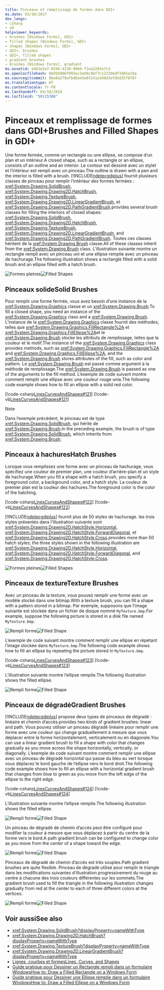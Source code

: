 ```yaml
---
title: Pinceaux et remplissage de formes dans GDI+
ms.date: 03/30/2017
dev_langs:
- csharp
- vb
helpviewer_keywords:
- brushes [Windows Forms], GDI+
- filled shapes [Windows Forms], GDI+
- shapes [Windows Forms], GDI+
- GDI+, brushes
- GDI+, filled shapes
- gradient brushes
- brushes [Windows Forms], gradient
ms.assetid: e863e2a7-0294-4130-99b6-f1ea3201e7cd
ms.openlocfilehash: 683b5966f993ac3a69c8bf7c1233b6df3d65e19a
ms.sourcegitcommit: 0be8a279af6d8a43e03141e349d3efd5d35f8767
ms.translationtype: HT
ms.contentlocale: fr-FR
ms.lasthandoff: 04/18/2019
ms.locfileid: "59115308"
---
```

# <a name="brushes-and-filled-shapes-in-gdi"></a><span data-ttu-id="b1363-102">Pinceaux et remplissage de formes dans GDI+</span><span class="sxs-lookup"><span data-stu-id="b1363-102">Brushes and Filled Shapes in GDI+</span></span>
<span data-ttu-id="b1363-103">Une forme fermée, comme un rectangle ou une ellipse, se compose d’un plan et un intérieur.</span><span class="sxs-lookup"><span data-stu-id="b1363-103">A closed shape, such as a rectangle or an ellipse, consists of an outline and an interior.</span></span> <span data-ttu-id="b1363-104">Le contour est dessiné avec un stylet et l’intérieur est rempli avec un pinceau.</span><span class="sxs-lookup"><span data-stu-id="b1363-104">The outline is drawn with a pen and the interior is filled with a brush.</span></span> [!INCLUDE[ndptecgdiplus](../../../../includes/ndptecgdiplus-md.md)] <span data-ttu-id="b1363-105">fournit plusieurs classes de pinceau pour remplir l’intérieur des formes fermées : <xref:System.Drawing.SolidBrush>, <xref:System.Drawing.Drawing2D.HatchBrush>, <xref:System.Drawing.TextureBrush>, <xref:System.Drawing.Drawing2D.LinearGradientBrush>, et <xref:System.Drawing.Drawing2D.PathGradientBrush>.</span><span class="sxs-lookup"><span data-stu-id="b1363-105">provides several brush classes for filling the interiors of closed shapes: <xref:System.Drawing.SolidBrush>, <xref:System.Drawing.Drawing2D.HatchBrush>, <xref:System.Drawing.TextureBrush>, <xref:System.Drawing.Drawing2D.LinearGradientBrush>, and <xref:System.Drawing.Drawing2D.PathGradientBrush>.</span></span> <span data-ttu-id="b1363-106">Toutes ces classes héritent de la <xref:System.Drawing.Brush> classe.</span><span class="sxs-lookup"><span data-stu-id="b1363-106">All of these classes inherit from the <xref:System.Drawing.Brush> class.</span></span> <span data-ttu-id="b1363-107">L’illustration suivante montre un rectangle rempli avec un pinceau uni et une ellipse remplie avec un pinceau de hachurage.</span><span class="sxs-lookup"><span data-stu-id="b1363-107">The following illustration shows a rectangle filled with a solid brush and an ellipse filled with a hatch brush.</span></span>  
  
 <span data-ttu-id="b1363-108">![Formes pleines](./media/aboutgdip02-art17.gif "Aboutgdip02_art17")</span><span class="sxs-lookup"><span data-stu-id="b1363-108">![Filled Shapes](./media/aboutgdip02-art17.gif "Aboutgdip02_art17")</span></span>  
  
## <a name="solid-brushes"></a><span data-ttu-id="b1363-109">Pinceaux solide</span><span class="sxs-lookup"><span data-stu-id="b1363-109">Solid Brushes</span></span>  
 <span data-ttu-id="b1363-110">Pour remplir une forme fermée, vous avez besoin d’une instance de la <xref:System.Drawing.Graphics> classe et un <xref:System.Drawing.Brush>.</span><span class="sxs-lookup"><span data-stu-id="b1363-110">To fill a closed shape, you need an instance of the <xref:System.Drawing.Graphics> class and a <xref:System.Drawing.Brush>.</span></span> <span data-ttu-id="b1363-111">L’instance de la <xref:System.Drawing.Graphics> classe fournit des méthodes, telles que <xref:System.Drawing.Graphics.FillRectangle%2A> et <xref:System.Drawing.Graphics.FillEllipse%2A>et le <xref:System.Drawing.Brush> stocke les attributs de remplissage, telles que la couleur et le motif.</span><span class="sxs-lookup"><span data-stu-id="b1363-111">The instance of the <xref:System.Drawing.Graphics> class provides methods, such as <xref:System.Drawing.Graphics.FillRectangle%2A> and <xref:System.Drawing.Graphics.FillEllipse%2A>, and the <xref:System.Drawing.Brush> stores attributes of the fill, such as color and pattern.</span></span> <span data-ttu-id="b1363-112">Le <xref:System.Drawing.Brush> est passé comme argument à la méthode de remplissage.</span><span class="sxs-lookup"><span data-stu-id="b1363-112">The <xref:System.Drawing.Brush> is passed as one of the arguments to the fill method.</span></span> <span data-ttu-id="b1363-113">L’exemple de code suivant montre comment remplir une ellipse avec une couleur rouge unie.</span><span class="sxs-lookup"><span data-stu-id="b1363-113">The following code example shows how to fill an ellipse with a solid red color.</span></span>  
  
 [!code-csharp[LinesCurvesAndShapes#121](~/samples/snippets/csharp/VS_Snippets_Winforms/LinesCurvesAndShapes/CS/Class1.cs#121)]
 [!code-vb[LinesCurvesAndShapes#121](~/samples/snippets/visualbasic/VS_Snippets_Winforms/LinesCurvesAndShapes/VB/Class1.vb#121)]  
  
> [!NOTE]
>  <span data-ttu-id="b1363-114">Dans l’exemple précédent, le pinceau est de type <xref:System.Drawing.SolidBrush>, qui hérite de <xref:System.Drawing.Brush>.</span><span class="sxs-lookup"><span data-stu-id="b1363-114">In the preceding example, the brush is of type <xref:System.Drawing.SolidBrush>, which inherits from <xref:System.Drawing.Brush>.</span></span>  
  
## <a name="hatch-brushes"></a><span data-ttu-id="b1363-115">Pinceaux à hachures</span><span class="sxs-lookup"><span data-stu-id="b1363-115">Hatch Brushes</span></span>  
 <span data-ttu-id="b1363-116">Lorsque vous remplissez une forme avec un pinceau de hachurage, vous spécifiez une couleur de premier plan, une couleur d’arrière-plan et un style de hachurage.</span><span class="sxs-lookup"><span data-stu-id="b1363-116">When you fill a shape with a hatch brush, you specify a foreground color, a background color, and a hatch style.</span></span> <span data-ttu-id="b1363-117">La couleur de premier plan est la couleur des hachures.</span><span class="sxs-lookup"><span data-stu-id="b1363-117">The foreground color is the color of the hatching.</span></span>  
  
 [!code-csharp[LinesCurvesAndShapes#122](~/samples/snippets/csharp/VS_Snippets_Winforms/LinesCurvesAndShapes/CS/Class1.cs#122)]
 [!code-vb[LinesCurvesAndShapes#122](~/samples/snippets/visualbasic/VS_Snippets_Winforms/LinesCurvesAndShapes/VB/Class1.vb#122)]  
  
 [!INCLUDE[ndptecgdiplus](../../../../includes/ndptecgdiplus-md.md)] <span data-ttu-id="b1363-118">fournit plus de 50 styles de hachurage. les trois styles présentés dans l’illustration suivante sont <xref:System.Drawing.Drawing2D.HatchStyle.Horizontal>, <xref:System.Drawing.Drawing2D.HatchStyle.ForwardDiagonal>, et <xref:System.Drawing.Drawing2D.HatchStyle.Cross>.</span><span class="sxs-lookup"><span data-stu-id="b1363-118">provides more than 50 hatch styles; the three styles shown in the following illustration are <xref:System.Drawing.Drawing2D.HatchStyle.Horizontal>, <xref:System.Drawing.Drawing2D.HatchStyle.ForwardDiagonal>, and <xref:System.Drawing.Drawing2D.HatchStyle.Cross>.</span></span>  
  
 <span data-ttu-id="b1363-119">![Formes pleines](./media/aboutgdip02-art18.gif "Aboutgdip02_art18")</span><span class="sxs-lookup"><span data-stu-id="b1363-119">![Filled Shapes](./media/aboutgdip02-art18.gif "Aboutgdip02_art18")</span></span>  
  
## <a name="texture-brushes"></a><span data-ttu-id="b1363-120">Pinceaux de texture</span><span class="sxs-lookup"><span data-stu-id="b1363-120">Texture Brushes</span></span>  
 <span data-ttu-id="b1363-121">Avec un pinceau de la texture, vous pouvez remplir une forme avec un modèle stocké dans une bitmap.</span><span class="sxs-lookup"><span data-stu-id="b1363-121">With a texture brush, you can fill a shape with a pattern stored in a bitmap.</span></span> <span data-ttu-id="b1363-122">Par exemple, supposons que l’image suivante est stockée dans un fichier de disque nommé `MyTexture.bmp`.</span><span class="sxs-lookup"><span data-stu-id="b1363-122">For example, suppose the following picture is stored in a disk file named `MyTexture.bmp`.</span></span>  
  
 <span data-ttu-id="b1363-123">![Rempli forme](./media/aboutgdip02-art19.gif "Aboutgdip02_Art19")</span><span class="sxs-lookup"><span data-stu-id="b1363-123">![Filled Shape](./media/aboutgdip02-art19.gif "Aboutgdip02_Art19")</span></span>  
  
 <span data-ttu-id="b1363-124">L’exemple de code suivant montre comment remplir une ellipse en répétant l’image stockée dans `MyTexture.bmp`.</span><span class="sxs-lookup"><span data-stu-id="b1363-124">The following code example shows how to fill an ellipse by repeating the picture stored in `MyTexture.bmp`.</span></span>  
  
 [!code-csharp[LinesCurvesAndShapes#123](~/samples/snippets/csharp/VS_Snippets_Winforms/LinesCurvesAndShapes/CS/Class1.cs#123)]
 [!code-vb[LinesCurvesAndShapes#123](~/samples/snippets/visualbasic/VS_Snippets_Winforms/LinesCurvesAndShapes/VB/Class1.vb#123)]  
  
 <span data-ttu-id="b1363-125">L’illustration suivante montre l’ellipse remplie.</span><span class="sxs-lookup"><span data-stu-id="b1363-125">The following illustration shows the filled ellipse.</span></span>  
  
 <span data-ttu-id="b1363-126">![Rempli forme](./media/aboutgdip02-art20.gif "AboutGdip02_Art20")</span><span class="sxs-lookup"><span data-stu-id="b1363-126">![Filled Shape](./media/aboutgdip02-art20.gif "AboutGdip02_Art20")</span></span>  
  
## <a name="gradient-brushes"></a><span data-ttu-id="b1363-127">Pinceaux de dégradé</span><span class="sxs-lookup"><span data-stu-id="b1363-127">Gradient Brushes</span></span>  
 [!INCLUDE[ndptecgdiplus](../../../../includes/ndptecgdiplus-md.md)] <span data-ttu-id="b1363-128">propose deux types de pinceaux de dégradé : linéaire et chemin d’accès.</span><span class="sxs-lookup"><span data-stu-id="b1363-128">provides two kinds of gradient brushes: linear and path.</span></span> <span data-ttu-id="b1363-129">Vous pouvez utiliser un pinceau dégradé linéaire pour remplir une forme avec une couleur qui change graduellement à mesure que vous déplacer entre la forme horizontalement, verticalement ou en diagonale.</span><span class="sxs-lookup"><span data-stu-id="b1363-129">You can use a linear gradient brush to fill a shape with color that changes gradually as you move across the shape horizontally, vertically, or diagonally.</span></span> <span data-ttu-id="b1363-130">L’exemple de code suivant montre comment remplir une ellipse avec un pinceau de dégradé horizontal qui passe du bleu au vert lorsque vous déplacez le bord gauche de l’ellipse vers le bord droit.</span><span class="sxs-lookup"><span data-stu-id="b1363-130">The following code example shows how to fill an ellipse with a horizontal gradient brush that changes from blue to green as you move from the left edge of the ellipse to the right edge.</span></span>  
  
 [!code-csharp[LinesCurvesAndShapes#124](~/samples/snippets/csharp/VS_Snippets_Winforms/LinesCurvesAndShapes/CS/Class1.cs#124)]
 [!code-vb[LinesCurvesAndShapes#124](~/samples/snippets/visualbasic/VS_Snippets_Winforms/LinesCurvesAndShapes/VB/Class1.vb#124)]  
  
 <span data-ttu-id="b1363-131">L’illustration suivante montre l’ellipse remplie.</span><span class="sxs-lookup"><span data-stu-id="b1363-131">The following illustration shows the filled ellipse.</span></span>  
  
 <span data-ttu-id="b1363-132">![Rempli forme](./media/aboutgdip02-art21.gif "AboutGdip02_Art21")</span><span class="sxs-lookup"><span data-stu-id="b1363-132">![Filled Shape](./media/aboutgdip02-art21.gif "AboutGdip02_Art21")</span></span>  
  
 <span data-ttu-id="b1363-133">Un pinceau de dégradé de chemin d’accès peut être configuré pour modifier la couleur à mesure que vous déplacez à partir du centre de la forme vers le bord.</span><span class="sxs-lookup"><span data-stu-id="b1363-133">A path gradient brush can be configured to change color as you move from the center of a shape toward the edge.</span></span>  
  
 <span data-ttu-id="b1363-134">![Rempli forme](./media/aboutgdip02-art22.gif "AboutGdip02_Art22")</span><span class="sxs-lookup"><span data-stu-id="b1363-134">![Filled Shape](./media/aboutgdip02-art22.gif "AboutGdip02_Art22")</span></span>  
  
 <span data-ttu-id="b1363-135">Pinceaux de dégradé de chemin d’accès est très souples.</span><span class="sxs-lookup"><span data-stu-id="b1363-135">Path gradient brushes are quite flexible.</span></span> <span data-ttu-id="b1363-136">Pinceau de dégradé utilisé pour remplir le triangle dans les modifications suivantes d’illustration progressivement du rouge au centre à chacune des trois couleurs différentes sur les sommets.</span><span class="sxs-lookup"><span data-stu-id="b1363-136">The gradient brush used to fill the triangle in the following illustration changes gradually from red at the center to each of three different colors at the vertices.</span></span>  
  
 <span data-ttu-id="b1363-137">![Rempli forme](./media/aboutgdip02-art23.gif "AboutGdip02_Art23")</span><span class="sxs-lookup"><span data-stu-id="b1363-137">![Filled Shape](./media/aboutgdip02-art23.gif "AboutGdip02_Art23")</span></span>  
  
## <a name="see-also"></a><span data-ttu-id="b1363-138">Voir aussi</span><span class="sxs-lookup"><span data-stu-id="b1363-138">See also</span></span>

- <xref:System.Drawing.SolidBrush?displayProperty=nameWithType>
- <xref:System.Drawing.Drawing2D.HatchBrush?displayProperty=nameWithType>
- <xref:System.Drawing.TextureBrush?displayProperty=nameWithType>
- <xref:System.Drawing.Drawing2D.LinearGradientBrush?displayProperty=nameWithType>
- [<span data-ttu-id="b1363-139">Lignes, courbes et formes</span><span class="sxs-lookup"><span data-stu-id="b1363-139">Lines, Curves, and Shapes</span></span>](lines-curves-and-shapes.md)
- [<span data-ttu-id="b1363-140">Guide pratique pour Dessiner un Rectangle rempli dans un formulaire Windows</span><span class="sxs-lookup"><span data-stu-id="b1363-140">How to: Draw a Filled Rectangle on a Windows Form</span></span>](how-to-draw-a-filled-rectangle-on-a-windows-form.md)
- [<span data-ttu-id="b1363-141">Guide pratique pour Dessiner une Ellipse remplie dans un formulaire Windows</span><span class="sxs-lookup"><span data-stu-id="b1363-141">How to: Draw a Filled Ellipse on a Windows Form</span></span>](how-to-draw-a-filled-ellipse-on-a-windows-form.md)
